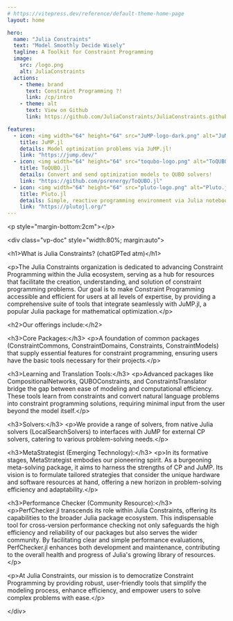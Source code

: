 ```yaml
---
# https://vitepress.dev/reference/default-theme-home-page
layout: home

hero:
  name: "Julia Constraints"
  text: "Model Smoothly Decide Wisely"
  tagline: A Toolkit for Constraint Programming
  image:
    src: /logo.png
    alt: JuliaConstraints
  actions:
    - theme: brand
      text: Constraint Programming ?!
      link: /cp/intro
    - theme: alt
      text: View on Github
      link: https://github.com/JuliaConstraints/JuliaConstraints.github.io      

features:
  - icon: <img width="64" height="64" src="JuMP-logo-dark.png" alt="JuMP.jl"/>
    title: JuMP.jl
    details: Model optimization problems via JuMP.jl!
    link: "https://jump.dev/"
  - icon: <img width="64" height="64" src="toqubo-logo.png" alt="ToQUBO.jl"/>
    title: ToQUBO.jl
    details: Convert and send optimization models to QUBO solvers!
    link: "https://github.com/psrenergy/ToQUBO.jl"
  - icon: <img width="64" height="64" src="pluto-logo.png" alt="Pluto.jl"/>
    title: Pluto.jl
    details: Simple, reactive programming environment via Julia notebooks
    link: "https://plutojl.org/"
---
```



&lt;p style=&quot;margin-bottom:2cm&quot;&gt;&lt;/p&gt;

&lt;div class=&quot;vp-doc&quot; style=&quot;width:80%; margin:auto&quot;&gt;

&lt;h1&gt;What is Julia Constraints? (chatGPTed atm)&lt;/h1&gt;

&lt;p&gt;The Julia Constraints organization is dedicated to advancing Constraint Programming within the Julia ecosystem, serving as a hub for resources that facilitate the creation, understanding, and solution of constraint programming problems. Our goal is to make Constraint Programming accessible and efficient for users at all levels of expertise, by providing a comprehensive suite of tools that integrate seamlessly with JuMP.jl, a popular Julia package for mathematical optimization.&lt;/p&gt;

&lt;h2&gt;Our offerings include:&lt;/h2&gt;

&lt;h3&gt;Core Packages:&lt;/h3&gt; &lt;p&gt;A foundation of common packages (ConstraintCommons, ConstraintDomains, Constraints, ConstraintModels) that supply essential features for constraint programming, ensuring users have the basic tools necessary for their projects.&lt;/p&gt;

&lt;h3&gt;Learning and Translation Tools:&lt;/h3&gt; &lt;p&gt;Advanced packages like CompositionalNetworks, QUBOConstraints, and ConstraintsTranslator bridge the gap between ease of modeling and computational efficiency. These tools learn from constraints and convert natural language problems into constraint programming solutions, requiring minimal input from the user beyond the model itself.&lt;/p&gt;

&lt;h3&gt;Solvers:&lt;/h3&gt; &lt;p&gt;We provide a range of solvers, from native Julia solvers (LocalSearchSolvers) to interfaces with JuMP for external CP solvers, catering to various problem-solving needs.&lt;/p&gt;

&lt;h3&gt;MetaStrategist (Emerging Technology):&lt;/h3&gt; &lt;p&gt;In its formative stages, MetaStrategist embodies our pioneering spirit. As a burgeoning meta-solving package, it aims to harness the strengths of CP and JuMP. Its vision is to formulate tailored strategies that consider the unique hardware and software resources at hand, offering a new horizon in problem-solving efficiency and adaptability.&lt;/p&gt;

&lt;h3&gt;Performance Checker (Community Resource):&lt;/h3&gt; &lt;p&gt;PerfChecker.jl transcends its role within Julia Constraints, offering its capabilities to the broader Julia package ecosystem. This indispensable tool for cross-version performance checking not only safeguards the high efficiency and reliability of our packages but also serves the wider community. By facilitating clear and simple performance evaluations, PerfChecker.jl enhances both development and maintenance, contributing to the overall health and progress of Julia&#39;s growing library of resources.&lt;/p&gt;

&lt;p&gt;At Julia Constraints, our mission is to democratize Constraint Programming by providing robust, user-friendly tools that simplify the modeling process, enhance efficiency, and empower users to solve complex problems with ease.&lt;/p&gt;

&lt;/div&gt;
